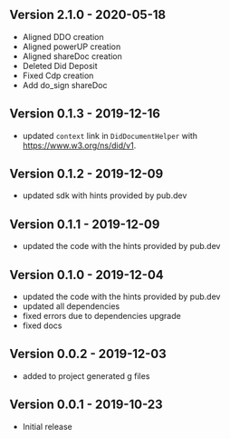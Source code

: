 ## Version 2.1.0 - 2020-05-18
* Aligned DDO creation
* Aligned powerUP creation
* Aligned shareDoc creation
* Deleted Did Deposit
* Fixed Cdp creation
* Add do_sign shareDoc


## Version 0.1.3 - 2019-12-16
* updated `context` link in `DidDocumentHelper` with https://www.w3.org/ns/did/v1.

## Version 0.1.2 - 2019-12-09
* updated sdk with hints provided by pub.dev

## Version 0.1.1 - 2019-12-09
* updated the code with the hints provided by pub.dev

## Version 0.1.0 - 2019-12-04
* updated the code with the hints provided by pub.dev
* updated all dependencies
* fixed errors due to dependencies upgrade
* fixed docs

## Version 0.0.2 - 2019-12-03
* added to project generated g files

## Version 0.0.1 - 2019-10-23
* Initial release
